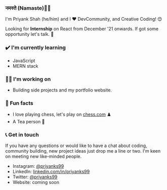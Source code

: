 ### नमस्ते (Namaste)🙏🏻 
I'm Priyank Shah (he/him) and I ❤ DevCommunity, and Creative Coding! 😊

Looking for <b>Internship</b> on React from December '21 onwards. If got some opportunity let's talk. 💪

### ✔️ I'm currently learning
- JavaScript
- MERN stack

### 👩‍💻 I'm working on
- Building side projects and my portfolio website. 


### 🌴 Fun facts
- I love playing chess, let's play on <a href = "https://www.chess.com/member/priyanks99">chess.com</a> ♟️
- A Tea person 🍵


### 📞 Get in touch
If you have any questions or would like to have a chat about coding, community building, new project ideas just drop me a line or two. I'm keen on meeting new like-minded people.

- Instagram: <a href = "https://www.instagram.com/priyanks99/">@priyanks99</a>
- LinkedIn: <a href = "https://www.linkedin.com/in/priyanks99/">linkedin.com/in/priyanks99</a>
- Twitter: <a href = "https://twitter.com/priyanks99">@priyanks99</a>
- Website: coming soon

<!--
**priyank04/priyank04** is a ✨ _special_ ✨ repository because its `README.md` (this file) appears on your GitHub profile.

Here are some ideas to get you started:

- 🔭 I’m currently working on ...
- 🌱 I’m currently learning ...
- 👯 I’m looking to collaborate on ...
- 🤔 I’m looking for help with ...
- 💬 Ask me about ...
- 📫 How to reach me: ...
- 😄 Pronouns: ...
- ⚡ Fun fact: ...
-->
